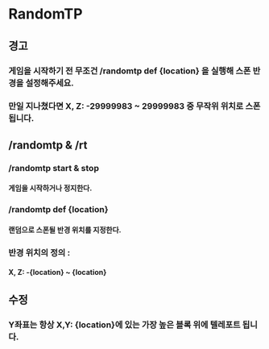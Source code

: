 # RandomTP
## 경고
### 게임을 시작하기 전 무조건 /randomtp def {location} 을 실행해 스폰 반경을 설정해주세요.
### 만일 지나쳤다면 X, Z: -29999983 ~ 29999983 중 무작위 위치로 스폰됩니다.
## /randomtp & /rt
### /randomtp start & stop
#### 게임을 시작하거나 정지한다.
### /randomtp def {location}
#### 랜덤으로 스폰될 반경 위치를 지정한다.
### 반경 위치의 정의 :
#### X, Z: -{location} ~ {location}

## 수정
### Y좌표는 항상 X,Y: {location}에 있는 가장 높은 블록 위에 텔레포트 됩니다.
